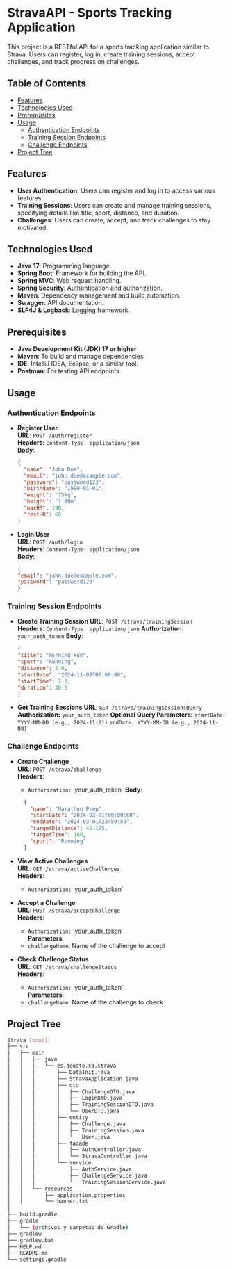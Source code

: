# StravaAPI - Sports Tracking Application

This project is a RESTful API for a sports tracking application similar to Strava. Users can register, log in, create training sessions, accept challenges, and track progress on challenges.

## Table of Contents

- [Features](#features)
- [Technologies Used](#technologies-used)
- [Prerequisites](#prerequisites)
- [Usage](#usage)
  - [Authentication Endpoints](#authentication-endpoints)
  - [Training Session Endpoints](#training-session-endpoints)
  - [Challenge Endpoints](#challenge-endpoints)
- [Project Tree](#project-tree)

## Features

- **User Authentication**: Users can register and log in to access various features.
- **Training Sessions**: Users can create and manage training sessions, specifying details like title, sport, distance, and duration.
- **Challenges**: Users can create, accept, and track challenges to stay motivated.

## Technologies Used

- **Java 17**: Programming language.
- **Spring Boot**: Framework for building the API.
- **Spring MVC**: Web request handling.
- **Spring Security**: Authentication and authorization.
- **Maven**: Dependency management and build automation.
- **Swagger**: API documentation.
- **SLF4J & Logback**: Logging framework.

## Prerequisites

- **Java Development Kit (JDK) 17 or higher**
- **Maven**: To build and manage dependencies.
- **IDE**: IntelliJ IDEA, Eclipse, or a similar tool.
- **Postman**: For testing API endpoints.

## Usage

### Authentication Endpoints

- **Register User**  
  **URL**: `POST /auth/register`  
  **Headers**: `Content-Type: application/json`  
  **Body**:
  ```json
  {
    "name": "John Doe",
    "email": "john.doe@example.com",
    "password": "password123",
    "birthdate": "1990-01-01",
    "weight": "75kg",
    "height": "1.80m",
    "maxHR": 190,
    "restHR": 60
  }

- **Login User**  
  **URL**: `POST /auth/login`  
  **Headers**: `Content-Type: application/json`  
  **Body**:
  ```json
  {
  "email": "john.doe@example.com",
  "password": "password123"
  }

### Training Session Endpoints

- **Create Training Session**
**URL**: `POST /strava/trainingSession`  
  **Headers**: `Content-Type: application/json`
  **Authorization**: `your_auth_token`
  **Body**:
  ```json
  {
  "title": "Morning Run",
  "sport": "Running",
  "distance": 5.0,
  "startDate": "2024-11-08T07:00:00",
  "startTime": 7.0,
  "duration": 30.0
  }

- **Get Training Sessions**
  **URL**: `GET /strava/trainingSessionsQuery`  
  **Authorization:** `your_auth_token`
  **Optional Query Parameters:**
    `startDate: YYYY-MM-DD (e.g., 2024-11-01)`
    `endDate: YYYY-MM-DD (e.g., 2024-11-08)`
  
### Challenge Endpoints

- **Create Challenge**  
  **URL**: `POST /strava/challenge`  
  **Headers**:  
    - `Authorization: `your_auth_token`
  **Body**:
   ```json
     {
       "name": "Marathon Prep",
       "startDate": "2024-02-01T00:00:00",
       "endDate": "2024-03-01T23:59:59",
       "targetDistance": 42.195,
       "targetTime": 180,
       "sport": "Running"
     }

- **View Active Challenges**  
  **URL**: `GET /strava/activeChallenges`  
  **Headers**:  
    - `Authorization: `your_auth_token`

- **Accept a Challenge**  
  **URL**: `POST /strava/acceptChallenge`  
  **Headers**:  
    - `Authorization: `your_auth_token`  
  **Parameters**:  
    - `challengeName`: Name of the challenge to accept

- **Check Challenge Status**  
  **URL**: `GET /strava/challengeStatus`  
  **Headers**:  
    - `Authorization: `your_auth_token`  
  **Parameters**:  
    - `challengeName`: Name of the challenge to check

## Project Tree
```bash
Strava [boot]
├── src
│   ├── main
│   │   ├── java
│   │   │   └── es.deusto.sd.strava
│   │   │       ├── DataInit.java
│   │   │       ├── StravaApplication.java
│   │   │       ├── dto
│   │   │       │   ├── ChallengeDTO.java
│   │   │       │   ├── LoginDTO.java
│   │   │       │   ├── TrainingSessionDTO.java
│   │   │       │   └── UserDTO.java
│   │   │       ├── entity
│   │   │       │   ├── Challenge.java
│   │   │       │   ├── TrainingSession.java
│   │   │       │   └── User.java
│   │   │       ├── facade
│   │   │       │   ├── AuthController.java
│   │   │       │   └── StravaController.java
│   │   │       └── service
│   │   │           ├── AuthService.java
│   │   │           ├── ChallengeService.java
│   │   │           └── TrainingSessionService.java
│   │   └── resources
│   │       ├── application.properties
│   │       └── banner.txt
│
├── build.gradle
├── gradle
│   └── (archivos y carpetas de Gradle)
├── gradlew
├── gradlew.bat
├── HELP.md
├── README.md
└── settings.gradle
```
